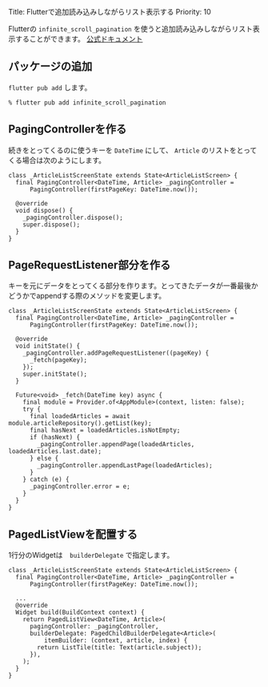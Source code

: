 Title: Flutterで追加読み込みしながらリスト表示する
Priority: 10

Flutterの `infinite_scroll_pagination` を使うと追加読み込みしながらリスト表示することができます。
[公式ドキュメント](https://pub.dev/packages/infinite_scroll_pagination)

## パッケージの追加

 `flutter pub add` します。
 
```
% flutter pub add infinite_scroll_pagination
```

## PagingControllerを作る

続きをとってくるのに使うキーを `DateTime` にして、 `Article` のリストをとってくる場合は次のようにします。

```
class _ArticleListScreenState extends State<ArticleListScreen> {
  final PagingController<DateTime, Article> _pagingController =
      PagingController(firstPageKey: DateTime.now());

  @override
  void dispose() {
    _pagingController.dispose();
    super.dispose();
  }
}
```      

## PageRequestListener部分を作る

キーを元にデータをとってくる部分を作ります。とってきたデータが一番最後かどうかでappendする際のメソッドを変更します。

```
class _ArticleListScreenState extends State<ArticleListScreen> {
  final PagingController<DateTime, Article> _pagingController =
      PagingController(firstPageKey: DateTime.now());

  @override
  void initState() {
    _pagingController.addPageRequestListener((pageKey) {
      _fetch(pageKey);
    });
    super.initState();
  }

  Future<void> _fetch(DateTime key) async {
    final module = Provider.of<AppModule>(context, listen: false);
    try {
      final loadedArticles = await module.articleRepository().getList(key);
      final hasNext = loadedArticles.isNotEmpty;
      if (hasNext) {
        _pagingController.appendPage(loadedArticles, loadedArticles.last.date);
      } else {
        _pagingController.appendLastPage(loadedArticles);
      }
    } catch (e) {
      _pagingController.error = e;
    }
  }
}
```

## PagedListViewを配置する

1行分のWidgetは　`builderDelegate` で指定します。

```
class _ArticleListScreenState extends State<ArticleListScreen> {
  final PagingController<DateTime, Article> _pagingController =
      PagingController(firstPageKey: DateTime.now());

  ...
  @override
  Widget build(BuildContext context) {
    return PagedListView<DateTime, Article>(
      pagingController: _pagingController,
      builderDelegate: PagedChildBuilderDelegate<Article>(
          itemBuilder: (context, article, index) {
        return ListTile(title: Text(article.subject));
      }),
    );
  }
}
```


